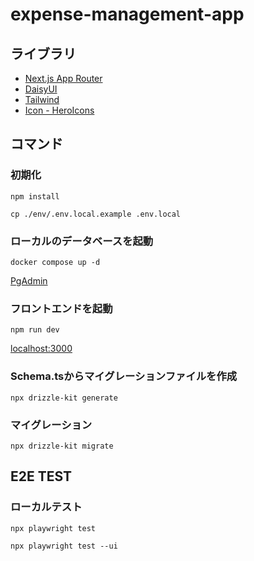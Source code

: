 # expense-management-app

## ライブラリ

- [Next.js App Router](https://nextjs.org/docs/app)
- [DaisyUI](https://daisyui.com/components/button/)
- [Tailwind](https://tailwindcss.com/)
- [Icon - HeroIcons](https://heroicons.com/)

## コマンド

### 初期化

```
npm install
```

```
cp ./env/.env.local.example .env.local
```

### ローカルのデータベースを起動

```
docker compose up -d
```

[PgAdmin](http://localhost:8080)

### フロントエンドを起動

```
npm run dev
```

[localhost:3000](http://localhost:3000)

### Schema.tsからマイグレーションファイルを作成

```
npx drizzle-kit generate
```

### マイグレーション

```
npx drizzle-kit migrate
```

## E2E TEST

### ローカルテスト

```
npx playwright test
```

```
npx playwright test --ui
```
